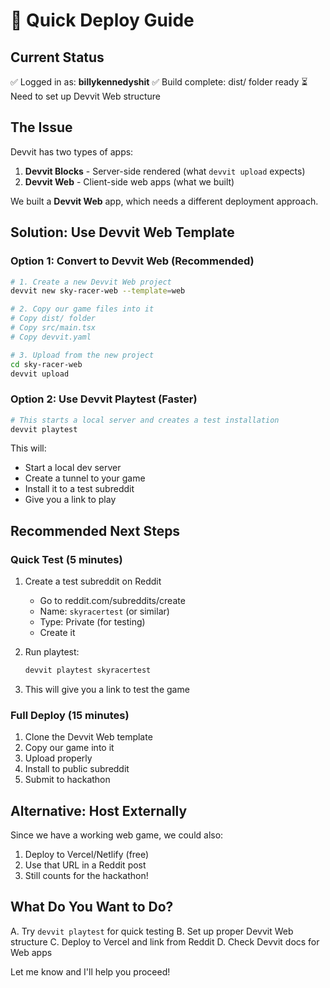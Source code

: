 # 🚀 Quick Deploy Guide

## Current Status
✅ Logged in as: **billykennedyshit**
✅ Build complete: dist/ folder ready
⏳ Need to set up Devvit Web structure

## The Issue
Devvit has two types of apps:
1. **Devvit Blocks** - Server-side rendered (what `devvit upload` expects)
2. **Devvit Web** - Client-side web apps (what we built)

We built a **Devvit Web** app, which needs a different deployment approach.

## Solution: Use Devvit Web Template

### Option 1: Convert to Devvit Web (Recommended)
```bash
# 1. Create a new Devvit Web project
devvit new sky-racer-web --template=web

# 2. Copy our game files into it
# Copy dist/ folder
# Copy src/main.tsx
# Copy devvit.yaml

# 3. Upload from the new project
cd sky-racer-web
devvit upload
```

### Option 2: Use Devvit Playtest (Faster)
```bash
# This starts a local server and creates a test installation
devvit playtest
```

This will:
- Start a local dev server
- Create a tunnel to your game
- Install it to a test subreddit
- Give you a link to play

## Recommended Next Steps

### Quick Test (5 minutes)
1. Create a test subreddit on Reddit
   - Go to reddit.com/subreddits/create
   - Name: `skyracertest` (or similar)
   - Type: Private (for testing)
   - Create it

2. Run playtest:
   ```bash
   devvit playtest skyracertest
   ```

3. This will give you a link to test the game

### Full Deploy (15 minutes)
1. Clone the Devvit Web template
2. Copy our game into it
3. Upload properly
4. Install to public subreddit
5. Submit to hackathon

## Alternative: Host Externally

Since we have a working web game, we could also:
1. Deploy to Vercel/Netlify (free)
2. Use that URL in a Reddit post
3. Still counts for the hackathon!

## What Do You Want to Do?

A. Try `devvit playtest` for quick testing
B. Set up proper Devvit Web structure
C. Deploy to Vercel and link from Reddit
D. Check Devvit docs for Web apps

Let me know and I'll help you proceed!
